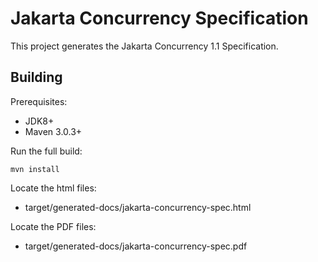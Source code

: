 Jakarta Concurrency Specification
============================

This project generates the Jakarta Concurrency 1.1 Specification.

Building
--------

Prerequisites:

* JDK8+
* Maven 3.0.3+

Run the full build:

`mvn install`

Locate the html files:
- target/generated-docs/jakarta-concurrency-spec.html

Locate the PDF files:
- target/generated-docs/jakarta-concurrency-spec.pdf
